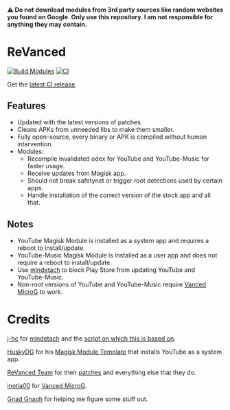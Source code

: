 #### ⚠️ Do not download modules from 3rd party sources like random websites you found on Google. Only use this repository. I am not responsible for anything they may contain.

# ReVanced 
[![Build Modules](https://github.com/NoName-exe/revanced/actions/workflows/build.yml/badge.svg)](https://github.com/NoName-exe/revanced/actions/workflows/build.yml)
[![CI](https://github.com/NoName-exe/revanced/actions/workflows/ci.yml/badge.svg?event=schedule)](https://github.com/NoName-exe/revanced/actions/workflows/ci.yml)

Get the [latest CI release](https://github.com/NoName-exe/revanced/releases/latest).

## Features
 * Updated with the latest versions of patches.
 * Cleans APKs from unneeded libs to make them smaller.
 * Fully open-source, every binary or APK is compiled without human intervention.
 * Modules:
     * Recompile invalidated odex for YouTube and YouTube-Music for faster usage.
     * Receive updates from Magisk app.
     * Should not break safetynet or trigger root detections used by certain apps.
     * Handle installation of the correct version of the stock app and all that.

 ## Notes
* YouTube Magisk Module is installed as a system app and requires a reboot to install/update.
* YouTube-Music Magisk Module is installed as a user app and does not require a reboot to install/update.
* Use [mindetach](https://github.com/j-hc/mindetach-magisk) to block Play Store from updating YouTube and YouTube-Music.
* Non-root versions of YouTube and YouTube-Music require [Vanced MicroG](https://github.com/inotia00/VancedMicroG/releases/latest) to work.

# Credits
[j-hc](https://github.com/j-hc) for [mindetach](https://github.com/j-hc/mindetach-magisk) and the [script on which this is based on](https://github.com/j-hc/revanced-magisk-module).

[HuskyDG](https://github.com/HuskyDG) for his [Magisk Module Template](https://github.com/HuskyDG/revanced-build-ci) that installs YouTube as a system app.

[ReVanced Team](https://github.com/revanced) for their [patches](https://github.com/revanced/revanced-patches) and everything else that they do.

[inotia00](https://github.com/inotia00) for [Vanced MicroG](https://github.com/inotia00/VancedMicroG).

[Gnad Gnaoh](https://github.com/gnadgnaoh) for helping me figure some stuff out.